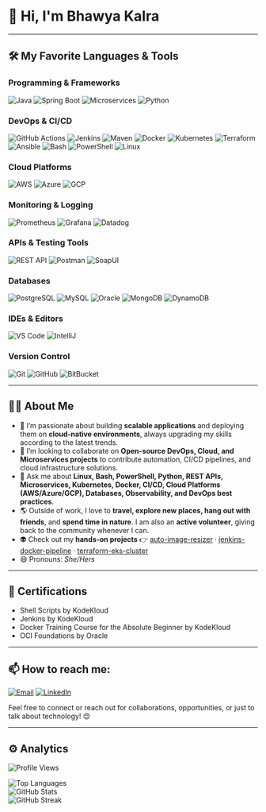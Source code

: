# 👋 Hi, I'm Bhawya Kalra

------------

## 🛠 My Favorite Languages & Tools  

### Programming & Frameworks  
![Java](https://img.shields.io/badge/-Java-007396?style=flat&logo=java&logoColor=white) 
![Spring Boot](https://img.shields.io/badge/-SpringBoot-6DB33F?style=flat&logo=spring-boot&logoColor=white) 
![Microservices](https://img.shields.io/badge/-Microservices-FF6F00?style=flat&logo=cloud&logoColor=white) 
![Python](https://img.shields.io/badge/-Python-3776AB?style=flat&logo=python&logoColor=white) 

### DevOps & CI/CD
![GitHub Actions](https://img.shields.io/badge/-GitHub_Actions-2088FF?style=flat&logo=github-actions&logoColor=white) ![Jenkins](https://img.shields.io/badge/-Jenkins-D24939?style=flat&logo=jenkins&logoColor=white) ![Maven](https://img.shields.io/badge/-Maven-C71A36?style=flat&logo=apache-maven&logoColor=white) ![Docker](https://img.shields.io/badge/-Docker-2496ED?style=flat&logo=docker&logoColor=white) ![Kubernetes](https://img.shields.io/badge/-Kubernetes-326CE5?style=flat&logo=kubernetes&logoColor=white) ![Terraform](https://img.shields.io/badge/-Terraform-623CE4?style=flat&logo=terraform&logoColor=white) ![Ansible](https://img.shields.io/badge/-Ansible-EE0000?style=flat&logo=ansible&logoColor=white) ![Bash](https://img.shields.io/badge/-Bash-4EAA25?style=flat&logo=gnu-bash&logoColor=white) ![PowerShell](https://img.shields.io/badge/-PowerShell-012456?style=flat&logo=powershell&logoColor=white) ![Linux](https://img.shields.io/badge/-Linux-FCC624?style=flat&logo=linux&logoColor=black)

### Cloud Platforms
![AWS](https://img.shields.io/badge/-AWS-232F3E?style=flat&logo=amazon-aws&logoColor=white) ![Azure](https://img.shields.io/badge/-Azure-0078D7?style=flat&logo=microsoft-azure&logoColor=white) ![GCP](https://img.shields.io/badge/-Google_Cloud-4285F4?style=flat&logo=google-cloud&logoColor=white)

### Monitoring & Logging
![Prometheus](https://img.shields.io/badge/-Prometheus-E6522C?style=flat&logo=prometheus&logoColor=white) ![Grafana](https://img.shields.io/badge/-Grafana-F46800?style=flat&logo=grafana&logoColor=white) ![Datadog](https://img.shields.io/badge/-Datadog-3A49FF?style=flat&logo=datadog&logoColor=white)

### APIs & Testing Tools
![REST API](https://img.shields.io/badge/-REST_API-FF6C37?style=flat&logo=rest-api&logoColor=white) ![Postman](https://img.shields.io/badge/-Postman-FF6C37?style=flat&logo=postman&logoColor=white) ![SoapUI](https://img.shields.io/badge/-SoapUI-6A1B9A?style=flat&logo=soapui&logoColor=white)

### Databases
![PostgreSQL](https://img.shields.io/badge/-PostgreSQL-336791?style=flat&logo=postgresql&logoColor=white) ![MySQL](https://img.shields.io/badge/-MySQL-4479A1?style=flat&logo=mysql&logoColor=white) ![Oracle](https://img.shields.io/badge/-Oracle-F80000?style=flat&logo=oracle&logoColor=white) ![MongoDB](https://img.shields.io/badge/-MongoDB-47A248?style=flat&logo=mongodb&logoColor=white) ![DynamoDB](https://img.shields.io/badge/-DynamoDB-4053D6?style=flat&logo=amazondynamodb&logoColor=white)

### IDEs & Editors
![VS Code](https://img.shields.io/badge/-VS_Code-0078D7?style=flat&logo=visual-studio-code&logoColor=white) ![IntelliJ](https://img.shields.io/badge/-IntelliJ-000000?style=flat&logo=intellij-idea&logoColor=white)

### Version Control
![Git](https://img.shields.io/badge/-Git-F05032?style=flat&logo=git&logoColor=white) ![GitHub](https://img.shields.io/badge/-GitHub-181717?style=flat&logo=github&logoColor=white) ![BitBucket](https://img.shields.io/badge/-BitBucket-0052CC?style=flat&logo=bitbucket&logoColor=white)

------------


## 👩‍💻 About Me


- 🔭  I’m passionate about building **scalable applications** and deploying them on **cloud-native environments**, always upgrading my skills according to the latest trends.  
- 🤖 I’m looking to collaborate on **Open-source DevOps, Cloud, and Microservices projects** to contribute automation, CI/CD pipelines, and cloud infrastructure solutions.  
- 💬  Ask me about **Linux, Bash, PowerShell, Python, REST APIs, Microservices, Kubernetes, Docker, CI/CD, Cloud Platforms (AWS/Azure/GCP), Databases, Observability, and DevOps best practices**.
- 🌎 Outside of work, I love to **travel, explore new places, hang out with friends**, and **spend time in nature**. I am also an **active volunteer**, giving back to the community whenever I can.
- 👽 Check out my **hands-on projects** 👉 [auto-image-resizer](https://github.com/Bhawya97/auto-image-resizer) · [jenkins-docker-pipeline](https://github.com/Bhawya97/jenkins-docker-pipeline)  · [terraform-eks-cluster](https://github.com/Bhawya97/terraform-eks-cluster) 
- 😄 Pronouns: *She/Hers*  

---

## 📜 Certifications

- Shell Scripts by KodeKloud
- Jenkins by KodeKloud
- Docker Training Course for the Absolute Beginner by KodeKloud
- OCI Foundations by Oracle

----------

## 📫 How to reach me: 

[![Email](https://img.shields.io/badge/-Email-D14836?style=flat&logo=gmail&logoColor=white)](mailto:bhawyakalra97@gmail.com) [![LinkedIn](https://img.shields.io/badge/-LinkedIn-0077B5?style=flat&logo=linkedin&logoColor=white)](https://www.linkedin.com/in/yourprofile)

Feel free to connect or reach out for collaborations, opportunities, or just to talk about technology! 😊

---

## ⚙️ Analytics  

![Profile Views](https://komarev.com/ghpvc/?username=bhawya97&style=flat-square)  

![Top Languages](https://github-readme-stats.vercel.app/api/top-langs/?username=bhawya97&layout=compact&theme=radical)  
![GitHub Stats](https://github-readme-stats.vercel.app/api?username=bhawya97&show_icons=true&theme=radical)  
![GitHub Streak](https://github-readme-streak-stats.herokuapp.com/?user=bhawya97&theme=radical)  


